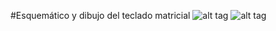 #Esquemático y dibujo del teclado matricial
![alt tag](KeyBoardSketch.jpeg)
![alt tag](Esquemático.jpeg)